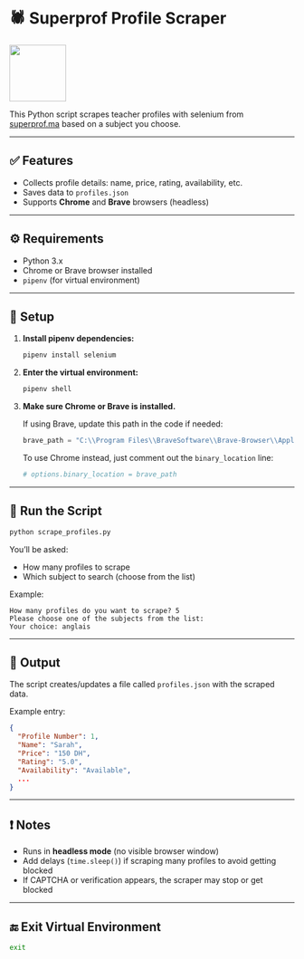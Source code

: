 # 🕷 Superprof Profile Scraper
<img src="https://upload.wikimedia.org/wikipedia/commons/d/d5/Selenium_Logo.png" width="100"/>


This Python script scrapes teacher profiles with selenium from [superprof.ma](https://www.superprof.ma) based on a subject you choose.

---

## ✅ Features

- Collects profile details: name, price, rating, availability, etc.
- Saves data to `profiles.json`
- Supports **Chrome** and **Brave** browsers (headless)

---

## ⚙ Requirements

- Python 3.x  
- Chrome or Brave browser installed  
- `pipenv` (for virtual environment)

---

## 🔧 Setup

1. **Install pipenv dependencies:**

   ```bash
   pipenv install selenium
   ```

2. **Enter the virtual environment:**

   ```bash
   pipenv shell
   ```

3. **Make sure Chrome or Brave is installed.**

   If using Brave, update this path in the code if needed:

   ```python
   brave_path = "C:\\Program Files\\BraveSoftware\\Brave-Browser\\Application\\brave.exe"
   ```

   To use Chrome instead, just comment out the `binary_location` line:

   ```python
   # options.binary_location = brave_path
   ```

---

## 🚀 Run the Script

```bash
python scrape_profiles.py
```

You’ll be asked:

- How many profiles to scrape
- Which subject to search (choose from the list)

Example:
```
How many profiles do you want to scrape? 5  
Please choose one of the subjects from the list:  
Your choice: anglais
```

---

## 💾 Output

The script creates/updates a file called `profiles.json` with the scraped data.

Example entry:
```json
{
  "Profile Number": 1,
  "Name": "Sarah",
  "Price": "150 DH",
  "Rating": "5.0",
  "Availability": "Available",
  ...
}
```

---

## ❗ Notes

- Runs in **headless mode** (no visible browser window)
- Add delays (`time.sleep()`) if scraping many profiles to avoid getting blocked
- If CAPTCHA or verification appears, the scraper may stop or get blocked

---

## 🔚 Exit Virtual Environment

```bash
exit
```
